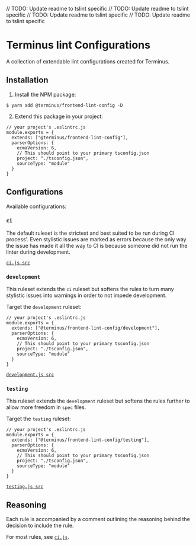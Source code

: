 // TODO: Update readme to tslint specific
// TODO: Update readme to tslint specific
// TODO: Update readme to tslint specific
// TODO: Update readme to tslint specific

# Terminus lint Configurations

A collection of extendable lint configurations created for Terminus.


## Installation

1. Install the NPM package:

```
$ yarn add @terminus/frontend-lint-config -D
```

2. Extend this package in your project:

```
// your project's .eslintrc.js
module.exports = {
  extends: ["@terminus/frontend-lint-config"],
  parserOptions: {
    ecmaVersion: 6,
    // This should point to your primary tsconfig.json
    project: "./tsconfig.json",
    sourceType: "module"
  }
}
```


## Configurations

Available configurations:

### `ci`

The default ruleset is the strictest and best suited to be run during CI process'. Even stylistic issues are marked as errors because the
only way the issue has made it all the way to CI is because someone did not run the linter during development.

[`ci.js src`](./ci.js)


### `development`

This ruleset extends the `ci` ruleset but softens the rules to turn many stylistic issues into warnings in order to not impede development.

Target the `development` ruleset:

```
// your project's .eslintrc.js
module.exports = {
  extends: ["@terminus/frontend-lint-config/development"],
  parserOptions: {
    ecmaVersion: 6,
    // This should point to your primary tsconfig.json
    project: "./tsconfig.json",
    sourceType: "module"
  }
}
```

[`development.js src`](./development.js)


### `testing`

This ruleset extends the `development` ruleset but softens the rules further to allow more freedom in `spec` files.

Target the `testing` ruleset:

```
// your project's .eslintrc.js
module.exports = {
  extends: ["@terminus/frontend-lint-config/testing"],
  parserOptions: {
    ecmaVersion: 6,
    // This should point to your primary tsconfig.json
    project: "./tsconfig.json",
    sourceType: "module"
  }
}
```

[`testing.js src`](./testing.js)


## Reasoning

Each rule is accompanied by a comment outlining the reasoning behind the decision to include the rule.

For most rules, see [`ci.js`](./ci.js).
